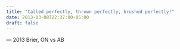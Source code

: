 ```yaml
---
title: "Called perfectly, thrown perfectly, brushed perfectly!"
date: 2013-03-08T22:37:00-05:00
draft: false
---
```

— 2013 Brier, ON vs AB
<!--more--> 


